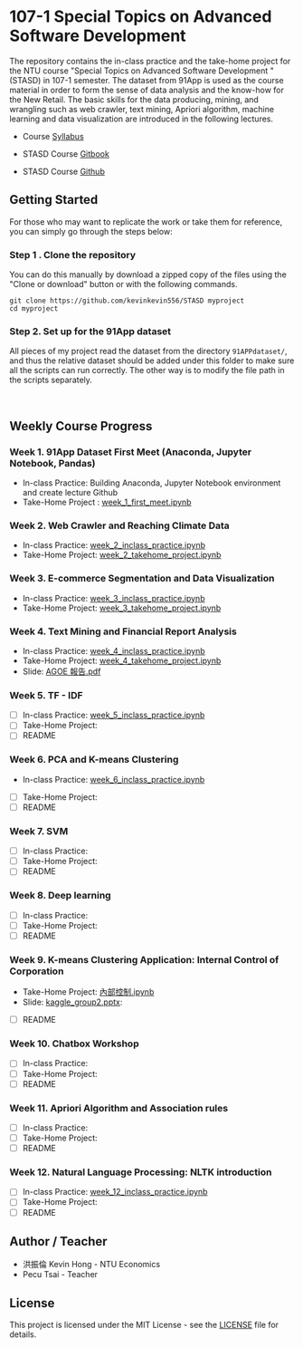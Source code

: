 # 107-1  Special Topics on Advanced Software Development 
The repository contains the in-class practice and the take-home project for the NTU course "Special Topics on Advanced Software Development " (STASD) in 107-1 semester. The dataset from 91App is used as the course material in order to form the sense of data analysis and the know-how for the New Retail.  The basic skills for the data producing, mining, and wrangling such as web crawler, text mining, Apriori algorithm, machine learning and data visualization are introduced in the following lectures.

* Course [Syllabus](https://nol.ntu.edu.tw/nol/coursesearch/print_table.php?course_id=H03%2005010&class=&dpt_code=H020&ser_no=12205&semester=107-1&lang=CH)
* STASD Course [Gitbook](https://pecu.gitbooks.io/python_/content/)

* STASD Course [Github](https://github.com/NTU-CSX-Project/107-1PythonSampleCode)

## Getting Started 

For those who may want to replicate the work or take them for reference, you can simply go through the steps below:

### Step 1 . Clone the repository

You can do this manually by download a zipped copy of the files using the "Clone or download" button or with the following commands.

```
git clone https://github.com/kevinkevin556/STASD myproject 
cd myproject
```

### Step 2.  Set up for the 91App dataset

All pieces of my project read the dataset from the directory `91APPdataset/`, and thus the relative dataset should be added under this folder to make sure all the scripts can run correctly. The other way is to modify the file path in the scripts separately.  

<br>

## Weekly Course Progress

### Week 1. 91App Dataset First Meet (Anaconda, Jupyter Notebook, Pandas) 

* In-class Practice: Building Anaconda, Jupyter Notebook environment and create lecture Github
* Take-Home Project : [week_1_first_meet.ipynb](https://github.com/kevinkevin556/STASD/blob/master/week%201/week_1_first_meet.ipynb)

### Week 2. Web Crawler and Reaching Climate Data

* In-class Practice: [week_2_inclass_practice.ipynb](https://github.com/kevinkevin556/STASD/blob/master/week%202/week_2_inclass_practice.ipynb)
* Take-Home Project: [week_2_takehome_project.ipynb](https://github.com/kevinkevin556/STASD/blob/master/week%202/week_2_takehome_project.ipynb)

### Week 3. E-commerce Segmentation and Data Visualization

- In-class Practice: [week_3_inclass_practice.ipynb](https://github.com/kevinkevin556/STASD/blob/master/week%203/week_3_inclass_practice.ipynb)
- Take-Home Project: [week_3_takehome_project.ipynb](https://github.com/kevinkevin556/STASD/blob/master/week%203/week_3_takehome_project.ipynb)

### Week 4. Text Mining and Financial Report Analysis

- In-class Practice: [week_4_inclass_practice.ipynb](https://github.com/kevinkevin556/STASD/blob/master/week%204/week4_inclass_practice.ipynb)
- Take-Home Project: [week_4_takehome_project.ipynb](https://github.com/kevinkevin556/STASD/blob/master/week%204/week4_takehome_project.ipynb)
- Slide: [AGOE 報告.pdf](https://github.com/kevinkevin556/STASD/blob/master/week%204/AGOE%20%E5%A0%B1%E5%91%8A.pdf)

### Week 5.  TF - IDF

- [ ] In-class Practice: [week_5_inclass_practice.ipynb](https://github.com/kevinkevin556/STASD/blob/master/week%205/week_5_inclass_practice.ipynb)
- [ ] Take-Home Project:
- [ ] README

### Week 6.  PCA and K-means Clustering

- In-class Practice: [week_6_inclass_practice.ipynb](https://github.com/kevinkevin556/STASD/blob/master/week%206/week_6_inclass_practice.ipynb)
- [ ] Take-Home Project:
- [ ] README

### Week 7. SVM

- [ ] In-class Practice:
- [ ] Take-Home Project:
- [ ] README

### Week 8.  Deep learning

- [ ] In-class Practice:
- [ ] Take-Home Project:
- [ ] README

### Week 9.  K-means Clustering Application: Internal Control of Corporation  

- Take-Home Project: [內部控制.ipynb](https://github.com/kevinkevin556/STASD/blob/master/week%209/%E5%85%A7%E9%83%A8%E6%8E%A7%E5%88%B6.ipynb)
- Slide: [kaggle_group2.pptx](https://github.com/kevinkevin556/STASD/blob/master/week%209/kaggle_group2.pptx):
- [ ] README

### Week 10. Chatbox Workshop
- [ ] In-class Practice:
- [ ] Take-Home Project:
- [ ] README

### Week 11. Apriori Algorithm and Association rules

- [ ] In-class Practice:
- [ ] Take-Home Project:
- [ ] README

### Week 12.  Natural Language Processing: NLTK introduction

- [ ] In-class Practice: [week_12_inclass_practice.ipynb]()
- [ ] Take-Home Project:
- [ ] README

## Author / Teacher

* 洪振倫 Kevin Hong - NTU Economics
* Pecu Tsai - Teacher

## License

This project is licensed under the MIT License - see the [LICENSE](https://github.com/kevinkevin556/STASD/blob/master/LICENSE) file for details.

 





##### 

